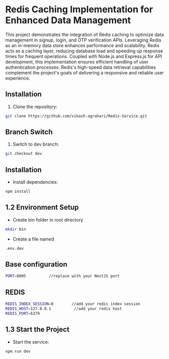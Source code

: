 # Redis Caching Implementation for Enhanced Data Management

This project demonstrates the integration of Redis caching to optimize data management in signup, login, and OTP verification APIs. Leveraging Redis as an in-memory data store enhances performance and scalability. Redis acts as a caching layer, reducing database load and speeding up response times for frequent operations. Coupled with Node.js and Express.js for API development, this implementation ensures efficient handling of user authentication processes. Redis's high-speed data retrieval capabilities complement the project's goals of delivering a responsive and reliable user experience.

## Installation

1. Clone the repository:


```bash
git clone https://github.com/vikash-agrahari/Redis-Service.git

```

## Branch Switch

1. Switch to dev branch:

```bash
git checkout dev

```

## Installation

- Install dependencies:

```bash
npm install

```

## 1.2 Environment Setup

- Create bin folder in root directory

```bash
mkdir bin

```

- Create a file named

```bash
.env.dev

```

## Base configuration

```bash
PORT=8005          //replace with your NestJS port

```

## REDIS

```bash
REDIS_INDEX_SESSION=0        //add your redis index session
REDIS_HOST=127.0.0.1          //add your redis host
REDIS_PORT=6379

```


## 1.3 Start the Project

- Start the service:

```bash
npm run dev

```



